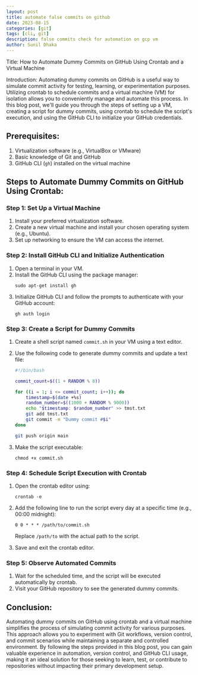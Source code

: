 ```yaml
---
layout: post
title: automate false commits on github 
date: 2023-08-15
categories: [git]
tags: [cli, git]
description: false commits check for automation on gcp vm
author: Sunil Dhaka
---
```


Title: How to Automate Dummy Commits on GitHub Using Crontab and a Virtual Machine

Introduction:
Automating dummy commits on GitHub is a useful way to simulate commit activity for testing, learning, or experimentation purposes. Utilizing crontab to schedule commits and a virtual machine (VM) for isolation allows you to conveniently manage and automate this process. In this blog post, we'll guide you through the steps of setting up a VM, creating a script for dummy commits, using crontab to schedule the script's execution, and using the GitHub CLI to initialize your GitHub credentials.

## Prerequisites:
1. Virtualization software (e.g., VirtualBox or VMware)
2. Basic knowledge of Git and GitHub
3. GitHub CLI (`gh`) installed on the virtual machine

## Steps to Automate Dummy Commits on GitHub Using Crontab:

### Step 1: Set Up a Virtual Machine
1. Install your preferred virtualization software.
2. Create a new virtual machine and install your chosen operating system (e.g., Ubuntu).
3. Set up networking to ensure the VM can access the internet.

### Step 2: Install GitHub CLI and Initialize Authentication
1. Open a terminal in your VM.
2. Install the GitHub CLI using the package manager:
   ```
   sudo apt-get install gh
   ```
3. Initialize GitHub CLI and follow the prompts to authenticate with your GitHub account:
   ```
   gh auth login
   ```

### Step 3: Create a Script for Dummy Commits
1. Create a shell script named `commit.sh` in your VM using a text editor.
2. Use the following code to generate dummy commits and update a text file:

   ```bash
   #!/bin/bash

   commit_count=$((1 + RANDOM % 8))

   for ((i = 1; i <= commit_count; i++)); do
       timestamp=$(date +%s)
       random_number=$((1000 + RANDOM % 9000))
       echo "$timestamp: $random_number" >> tmst.txt
       git add tmst.txt
       git commit -m "Dummy commit #$i"
   done

   git push origin main
   ```

3. Make the script executable:
   ```
   chmod +x commit.sh
   ```

### Step 4: Schedule Script Execution with Crontab
1. Open the crontab editor using:
   ```
   crontab -e
   ```
2. Add the following line to run the script every day at a specific time (e.g., 00:00 midnight):
   ```
   0 0 * * * /path/to/commit.sh
   ```
   Replace `/path/to` with the actual path to the script.

3. Save and exit the crontab editor.

### Step 5: Observe Automated Commits
1. Wait for the scheduled time, and the script will be executed automatically by crontab.
2. Visit your GitHub repository to see the generated dummy commits.

## Conclusion:
Automating dummy commits on GitHub using crontab and a virtual machine simplifies the process of simulating commit activity for various purposes. This approach allows you to experiment with Git workflows, version control, and commit scenarios while maintaining a separate and controlled environment. By following the steps provided in this blog post, you can gain valuable experience in automation, version control, and GitHub CLI usage, making it an ideal solution for those seeking to learn, test, or contribute to repositories without impacting their primary development setup.
